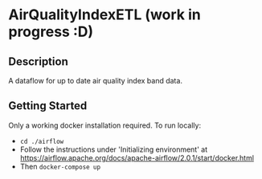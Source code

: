 # AirQualityIndexETL (work in progress :D)

## Description

A dataflow for up to date air quality index band data.

## Getting Started

Only a working docker installation required. To run locally:
* `cd ./airflow`
* Follow the instructions under 'Initializing environment' at https://airflow.apache.org/docs/apache-airflow/2.0.1/start/docker.html
* Then `docker-compose up`

